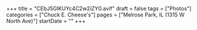 +++
title = "CEbJ5GlKUYc4C2w2iZY0.avif"
draft = false
tags = ["Photos"]
categories = ["Chuck E. Cheese's"]
pages = ["Melrose Park, IL (1315 W North Ave)"]
startDate = ""
+++
